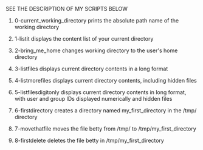 SEE THE DESCRIPTION OF MY SCRIPTS BELOW
1. 0-current_working_directory prints the absolute path name of the working directory

2. 1-listit displays the content list of your current directory

3. 2-bring_me_home changes working directory to the user's home directory

4. 3-listfiles displays current directory contents in a long format

5. 4-listmorefiles displays current directory contents, including hidden files

6. 5-listfilesdigitonly displays current directory contents in long format, with user and group IDs displayed numerically and hidden files

7. 6-firstdirectory creates a directory named my_first_directory in the /tmp/ directory

8. 7-movethatfile moves the file betty from /tmp/ to /tmp/my_first_directory

9. 8-firstdelete deletes the file betty in /tmp/my_first_directory
